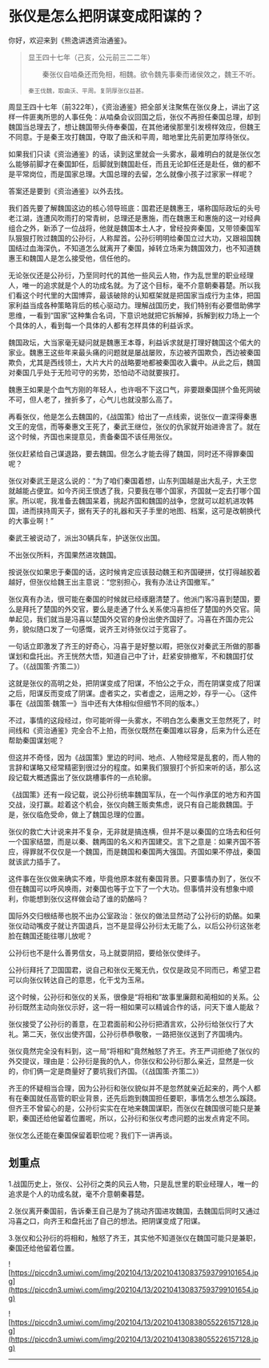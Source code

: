 # 张仪是怎么把阴谋变成阳谋的？

你好，欢迎来到《熊逸讲透资治通鉴》。

> 显王四十七年（己亥，公元前三二二年）
> 
> 　　秦张仪自啮桑还而免相，相魏。欲令魏先事秦而诸侯效之，魏王不听。
> 
>     秦王伐魏，取曲沃、平周。复阴厚张仪益甚。

周显王四十七年（前322年），《资治通鉴》把全部关注聚焦在张仪身上，讲出了这样一件匪夷所思的人事任免：从啮桑会议回国之后，张仪不再担任秦国总理，却到魏国当总理去了，想让魏国带头侍奉秦国，在其他诸侯那里引发榜样效应，但魏王不同意。于是秦王攻打魏国，夺取了曲沃和平周，暗地里比先前更加厚待张仪。

如果我们只读《资治通鉴》的话，读到这里就会一头雾水，最难明白的就是张仪怎么能够前脚才在秦国卸任，后脚就到魏国赴任，而且无论卸任还是赴任，做的都不是平常岗位，而是国家总理。大国总理的去留，怎么就像小孩子过家家一样呢？

答案还是要到《资治通鉴》以外去找。

我们首先要了解魏国这边的核心领导班底：国君还是魏惠王，堪称国际政坛的头号老江湖，连遭风吹雨打的常青树，总理还是惠施，而在魏惠王和惠施的这一对经典组合之外，新添了一位战将，他就是魏国本土人才，曾经投奔秦国，又带领秦国军队狠狠打败过魏国的公孙衍，人称犀首。公孙衍明明给秦国立过大功，又跟祖国魏国结过血海深仇，不知道怎么就离开了秦国，掉转立场来为魏国效力，也不知道魏惠王和魏国人是怎么接受他，信任他的。

无论张仪还是公孙衍，乃至同时代的其他一些风云人物，作为乱世里的职业经理人，唯一的追求就是个人的功成名就。为了这个目标，毫不介意朝秦暮楚。所以我们看这个时代里的大国博弈，最该破除的认知框架就是把国家当成行为主体，把国家利益当成各种策略背后的核心驱动力。理解战国历史，我们特别有必要借助佛学思维，一看到“国家”这种集合名词，下意识地就把它拆解掉，拆解到权力场上一个个具体的人，看到每一个具体的人都有怎样具体的利益诉求。

魏国政坛，大当家毫无疑问就是魏惠王本尊，利益诉求就是打理好魏国这个偌大的家业。魏惠王这些年来最头痛的问题就是屡战屡败，东边被齐国欺负，西边被秦国欺负，尤其是西线领土，大片大片的战略要地都被秦国收入囊中。从此之后，魏国对秦国几乎处于无险可守的劣势，恐怕动不动就要挨打。

魏惠王如果是个血气方刚的年轻人，也许咽不下这口气，非要跟秦国拼个鱼死网破不可，但人老了，挫折多了，心气儿也就没那么高了。

再看张仪，他是怎么去魏国的，《战国策》给出了一点线索，说张仪一直深得秦惠文王的宠信，而等秦惠文王死了，秦武王继位，张仪的仇家就开始进谗言了。就在这个时候，齐国也来提意见，责备秦国不该任用张仪。

张仪赶紧给自己谋退路，要去魏国。但怎么才能去得了魏国，同时还不得罪秦国呢？

张仪对秦武王是这么说的：“为了咱们秦国着想，山东列国越是出大乱子，大王您就越能占便宜。如今齐闵王恨透了我，只要我在哪个国家，齐国就一定去打哪个国家。所以呢，我准备去魏国呆着，挑起齐国和魏国的战争，您就可以趁机进攻韩国，进而挟持周天子，据有天子的礼器和天子手里的地图、档案，这可是改朝换代的大事业啊！”

秦武王被说动了，派出30辆兵车，护送张仪出国。

不出张仪所料，齐国果然进攻魏国。

按说张仪如果忠于秦国的话，这时候肯定应该鼓动魏王和齐国硬拼，仗打得越胶着越好，但张仪给魏王出主意说：“您别担心，我有办法让齐国撤军。”

张仪真有办法，很可能在秦国的时候就已经琢磨清楚了。他派门客冯喜到楚国，要么是拜托了楚国的外交官，要么是走通了什么关系使冯喜担任了楚国的外交官。简单起见，我们就当是冯喜以楚国外交官的身份出使齐国好了。冯喜在齐国办完公务，貌似随口发了一句感慨，说齐王对待张仪过于宽容了。

一句话立即激发了齐王的好奇心，冯喜于是好整以暇，把张仪对秦武王所做的那番谋划和盘托出。齐王恍然大悟，知道自己中了计，赶紧安排撤军，不和魏国打仗了。（《战国策·齐策二》）

这就是张仪的高明之处，把阴谋变成了阳谋，不怕公之于众，而在阴谋变成了阳谋之后，阳谋反而变成了阴谋。虚者实之，实者虚之，运用之妙，存乎一心。（这件事在《战国策·魏策一》当中还有大体相似但细节不同的版本。）

不过，事情的这段经过，你可能听得一头雾水，不明白怎么秦惠文王忽然死了，时间线和《资治通鉴》完全合不上拍，而张仪既然在秦国难以容身，后来为什么还在帮助秦国谋划呢？

但这并不奇怪，因为《战国策》里边的时间、地点、人物经常是乱套的，而人物的言辞和谋略又经常精密到很过分的程度。如果我们狠狠打个折扣来听的话，那么这段记载大概透露出了张仪跳槽事件的一点轮廓。

《战国策》还有一段记载，说公孙衍统率魏国军队，在一个叫作承匡的地方和齐国交战，没打赢。趁着这个机会，张仪向魏王贩卖焦虑，说只有自己能救魏国。于是，张仪临危受命，做上了魏国总理的位置。

张仪的救亡大计说来并不复杂，无非就是搞连横，但并不是以秦国的立场去和任何一个国家结盟，而是以秦、魏两国的名义和齐国建交。言下之意是：如果齐国不答应，得罪就不仅仅是一个魏国，而是魏国和秦国两大强国。齐国如果不停战，秦国就该武力插手了。

这件事在张仪做来确实不难，毕竟他原本就有秦国背景。只要事情办到了，张仪不但在魏国可以呼风唤雨，对秦国也等于立下了一个大功。但事情并没有想象中顺利，你能想到张仪这样做会动了谁的奶酪吗？

国际外交归根结蒂也脱不出办公室政治：张仪的做法显然动了公孙衍的奶酪。如果张仪动动嘴皮子就让齐国退兵，岂不是显得公孙衍太无能了么，以后公孙衍这张老脸在魏国还能往哪儿放呢？

公孙衍也不是什么善男信女，马上就耍阴招，要给张仪使绊子。

公孙衍拜托了卫国国君，说自己和张仪无冤无仇，仅仅是政见不同而已，希望卫君可以向张仪转达自己的意思，化干戈为玉帛。

这个时候，公孙衍和张仪的关系，很像是“将相和”故事里廉颇和蔺相如的关系。公孙衍既然主动向张仪示好，这一将一相如果可以精诚合作的话，问天下谁人能敌？

张仪接受了公孙衍的善意，在卫君面前和公孙衍把酒言欢，公孙衍给张仪行了大礼。第二天，张仪出使齐国，公孙衍恭恭敬敬，一路把张仪送到了齐国境内。

张仪竟然完全没有料到，这一局“将相和”竟然触怒了齐王。齐王严词拒绝了张仪的外交提议，理由是：公孙衍是我的仇人，你张仪和公孙衍那么亲近，显然是一伙的，你们俩一定是商量好了要坑我们齐国。（《战国策·齐策二》）

齐王的怀疑相当合理，因为公孙衍和张仪貌似并不是忽然就亲近起来的，两个人都有在秦国就任高管的职业背景，还先后跑到魏国担任要职，事情怎么想怎么蹊跷。但齐王不曾留心的是，公孙衍实实在在地来魏国谋职，而张仪在魏国很可能只是兼职，秦国还给他留着位置呢，所以，公孙衍和张仪考虑问题的出发点肯定不同。

张仪怎么还能在秦国保留着职位呢？我们下一讲再谈。

## 划重点

1.战国历史上，张仪、公孙衍之类的风云人物，只是乱世里的职业经理人，唯一的追求是个人的功成名就，毫不介意朝秦暮楚。

2.张仪离开秦国前，告诉秦王自己是为了挑动齐国进攻魏国，去魏国后同时又通过冯喜之口，向齐王和盘托出了自己的想法。把阴谋变成了阳谋。

3.张仪和公孙衍的将相和，触怒了齐王，其实他不知道张仪在魏国可能只是兼职，秦国还给他留着位置。

![https://piccdn3.umiwi.com/img/202104/13/202104130837593799101654.jpg](https://piccdn3.umiwi.com/img/202104/13/202104130837593799101654.jpg)

![https://piccdn3.umiwi.com/img/202104/13/202104130838055226157128.jpg](https://piccdn3.umiwi.com/img/202104/13/202104130838055226157128.jpg)

---
